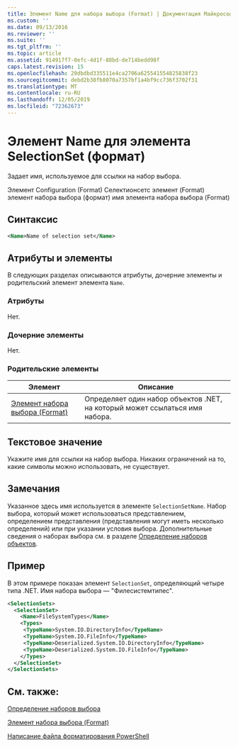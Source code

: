 ```yaml
---
title: Элемент Name для набора выбора (Format) | Документация Майкрософт
ms.custom: ''
ms.date: 09/13/2016
ms.reviewer: ''
ms.suite: ''
ms.tgt_pltfrm: ''
ms.topic: article
ms.assetid: 914917f7-0efc-4d1f-88bd-de714bedd98f
caps.latest.revision: 15
ms.openlocfilehash: 29dbdbd335511e4ca2706a625541554825838f23
ms.sourcegitcommit: debd2b38fb8070a7357bf1a4bf9cc736f3702f31
ms.translationtype: MT
ms.contentlocale: ru-RU
ms.lasthandoff: 12/05/2019
ms.locfileid: "72362673"
---
```

# <a name="name-element-for-selectionset-format"></a>Элемент Name для элемента SelectionSet (формат)

Задает имя, используемое для ссылки на набор выбора.

Элемент Configuration (Format) Селектионсетс элемент (Format) элемент набора выбора (формат) имя элемента набора выбора (Format)

## <a name="syntax"></a>Синтаксис

```xml
<Name>Name of selection set</Name>
```

## <a name="attributes-and-elements"></a>Атрибуты и элементы

В следующих разделах описываются атрибуты, дочерние элементы и родительский элемент элемента `Name`.

### <a name="attributes"></a>Атрибуты

Нет.

### <a name="child-elements"></a>Дочерние элементы

Нет.

### <a name="parent-elements"></a>Родительские элементы

|Элемент|Описание|
|-------------|-----------------|
|[Элемент набора выбора (Format)](./selectionset-element-format.md)|Определяет один набор объектов .NET, на который может ссылаться имя набора.|

## <a name="text-value"></a>Текстовое значение

Укажите имя для ссылки на набор выбора. Никаких ограничений на то, какие символы можно использовать, не существует.

## <a name="remarks"></a>Замечания

Указанное здесь имя используется в элементе `SelectionSetName`. Набор выбора, который может использоваться представлением, определением представления (представления могут иметь несколько определений) или при указании условия выбора. Дополнительные сведения о наборах выбора см. в разделе [Определение наборов объектов](./defining-selection-sets.md).

## <a name="example"></a>Пример

В этом примере показан элемент `SelectionSet`, определяющий четыре типа .NET. Имя набора выбора — "Филесистемтипес".

```xml
<SelectionSets>
  <SelectionSet>
    <Name>FileSystemTypes</Name>
    <Types>
     <TypeName>System.IO.DirectoryInfo</TypeName>
     <TypeName>System.IO.FileInfo</TypeName>
     <TypeName>Deserialized.System.IO.DirectoryInfo</TypeName>
     <TypeName>Deserialized.System.IO.FileInfo</TypeName>
    </Types>
  </SelectionSet>
</SelectionSets>
```

## <a name="see-also"></a>См. также:

[Определение наборов выбора](./defining-selection-sets.md)

[Элемент набора выбора (Format)](./selectionset-element-format.md)

[Написание файла форматирования PowerShell](./writing-a-powershell-formatting-file.md)
